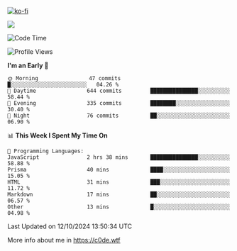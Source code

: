 [![ko-fi](https://ko-fi.com/img/githubbutton_sm.svg)](https://ko-fi.com/Z8Z4Y2LKX)

<a href="https://wakatime.com"><img src="https://wakatime.com/share/@c0dezin/b7f18a7c-ab3a-40b8-8bc7-b1b7bf71f1d6.svg" /></a>

<!--START_SECTION:waka-->
![Code Time](http://img.shields.io/badge/Code%20Time-117%20hrs%2012%20mins-blue)

![Profile Views](http://img.shields.io/badge/Profile%20Views-0-blue)

**I'm an Early 🐤** 

```text
🌞 Morning                47 commits          █░░░░░░░░░░░░░░░░░░░░░░░░   04.26 % 
🌆 Daytime                644 commits         ███████████████░░░░░░░░░░   58.44 % 
🌃 Evening                335 commits         ████████░░░░░░░░░░░░░░░░░   30.40 % 
🌙 Night                  76 commits          ██░░░░░░░░░░░░░░░░░░░░░░░   06.90 % 
```


📊 **This Week I Spent My Time On** 

```text
💬 Programming Languages: 
JavaScript               2 hrs 38 mins       ███████████████░░░░░░░░░░   58.88 % 
Prisma                   40 mins             ████░░░░░░░░░░░░░░░░░░░░░   15.05 % 
HTML                     31 mins             ███░░░░░░░░░░░░░░░░░░░░░░   11.72 % 
Markdown                 17 mins             ██░░░░░░░░░░░░░░░░░░░░░░░   06.57 % 
Other                    13 mins             █░░░░░░░░░░░░░░░░░░░░░░░░   04.98 % 
```


 Last Updated on 12/10/2024 13:50:34 UTC
<!--END_SECTION:waka-->

More info about me in https://c0de.wtf

